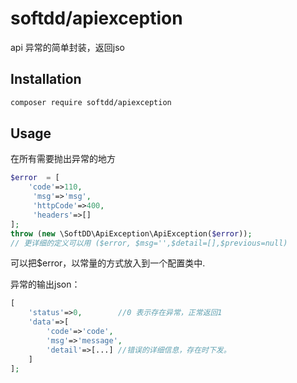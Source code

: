 # softdd/apiexception
api 异常的简单封装，返回jso
## Installation
```bash
composer require softdd/apiexception
```
## Usage
在所有需要抛出异常的地方
```php
$error  = [
    'code'=>110,
     'msg'=>'msg',
     'httpCode'=>400,
     'headers'=>[]
];
throw (new \SoftDD\ApiException\ApiException($error)); 
// 更详细的定义可以用 ($error, $msg='',$detail=[],$previous=null)
```
可以把$error，以常量的方式放入到一个配置类中.

异常的输出json：
```php
[
    'status'=>0,        //0 表示存在异常，正常返回1
    'data'=>[
        'code'=>'code',
        'msg'=>'message',
        'detail'=>[...] //错误的详细信息，存在时下发。
    ]
];
```
